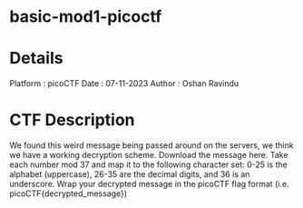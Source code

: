 # basic-mod1-picoctf

# Details
Platform : picoCTF 
Date     : 07-11-2023
Author   : Oshan Ravindu

# CTF Description
We found this weird message being passed around on the servers, we think we have a working decryption scheme. Download the message here. Take each number mod 37 and map it to the following character set: 0-25 is the alphabet (uppercase), 26-35 are the decimal digits, and 36 is an underscore. Wrap your decrypted message in the picoCTF flag format (i.e. picoCTF{decrypted_message})
